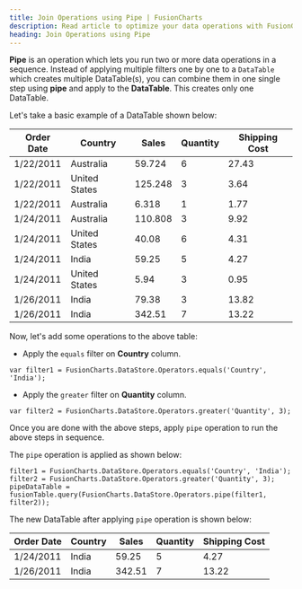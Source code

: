 ```yaml
---
title: Join Operations using Pipe | FusionCharts
description: Read article to optimize your data operations with FusionGrid's Pipe operation! It enables sequential execution of multiple operations to simplify workflow.
heading: Join Operations using Pipe
---
```


**Pipe** is an operation which lets you run two or more data operations in a sequence. Instead of applying multiple filters one by one to a `DataTable` which creates multiple DataTable(s), you can combine them in one single step using **pipe** and apply to the **DataTable**. This creates only one DataTable.

Let's take a basic example of a DataTable shown below:

Order Date | Country | Sales | Quantity | Shipping Cost
---|---|---|---|--- 
1/22/2011 | Australia | 59.724 | 6 | 27.43
1/22/2011 | United States | 125.248 | 3 | 3.64 
1/22/2011 | Australia | 6.318 | 1 | 1.77
1/24/2011 | Australia | 110.808 | 3 | 9.92 
1/24/2011 | United States | 40.08 | 6 | 4.31 
1/24/2011 | India | 59.25 | 5 | 4.27 
1/24/2011 | United States | 5.94 | 3 | 0.95 
1/26/2011 | India | 79.38 | 3 | 13.82 
1/26/2011 | India | 342.51 | 7 | 13.22 

Now, let's add some operations to the above table:

* Apply the `equals` filter on **Country** column.

```
var filter1 = FusionCharts.DataStore.Operators.equals('Country', 'India');
```

* Apply the `greater` filter on **Quantity** column.

```
var filter2 = FusionCharts.DataStore.Operators.greater('Quantity', 3);
```

Once you are done with the above steps, apply `pipe` operation to run the above steps in sequence.

The `pipe` operation is applied as shown below:

```
filter1 = FusionCharts.DataStore.Operators.equals('Country', 'India');
filter2 = FusionCharts.DataStore.Operators.greater('Quantity', 3);
pipeDataTable = fusionTable.query(FusionCharts.DataStore.Operators.pipe(filter1, filter2));
```

The new DataTable after applying `pipe` operation is shown below:

Order Date | Country | Sales | Quantity | Shipping Cost
---|---|---|---|--- 
1/24/2011 | India | 59.25 | 5 | 4.27 
1/26/2011 | India | 342.51 | 7 | 13.22 
